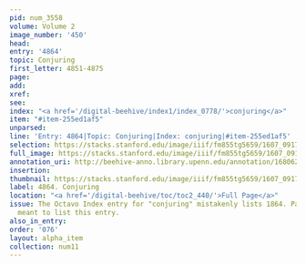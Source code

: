 ```yaml
---
pid: num_3558
volume: Volume 2
image_number: '450'
head:
entry: '4864'
topic: Conjuring
first_letter: 4851-4875
page:
add:
xref:
see:
index: "<a href='/digital-beehive/index1/index_0778/'>conjuring</a>"
item: "#item-255ed1af5"
unparsed:
line: 'Entry: 4864|Topic: Conjuring|Index: conjuring|#item-255ed1af5'
selection: https://stacks.stanford.edu/image/iiif/fm855tg5659/1607_0917/757,2738,2841,257/full/0/default.jpg
full_image: https://stacks.stanford.edu/image/iiif/fm855tg5659/1607_0917/full/full/0/default.jpg
annotation_uri: http://beehive-anno.library.upenn.edu/annotation/1680622413017
insertion:
thumbnail: https://stacks.stanford.edu/image/iiif/fm855tg5659/1607_0917/757,2738,600,180/250,/0/default.jpg
label: 4864. Conjuring
location: "<a href='/digital-beehive/toc/toc2_440/'>Full Page</a>"
issue: The Octavo Index entry for "conjuring" mistakenly lists 1864. Pastorius likely
  meant to list this entry.
also_in_entry:
order: '076'
layout: alpha_item
collection: num11
---
```

